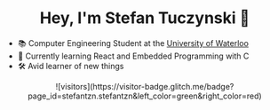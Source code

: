 <div align="center">
  
# Hey, I'm Stefan Tuczynski 👋

</div>

* 📚 Computer Engineering Student at the [University of Waterloo](https://uwaterloo.ca/)
* 🌱 Currently learning React and Embedded Programming with C
* 🛠️ Avid learner of new things

<div align="center">
![visitors](https://visitor-badge.glitch.me/badge?page_id=stefantzn.stefantzn&left_color=green&right_color=red)
</div>
